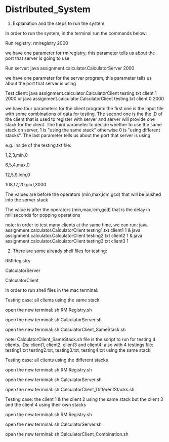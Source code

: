 # Distributed_System
1) Explanation and the steps to run the system:

In order to run the system, in the terminal run the commands below:

Run registry: rmiregistry 2000

we have one parameter for rmiregistry, this parameter tells us about the port that server is going to use

Run server: java assignment.calculator.CalculatorServer 2000 

we have one parameter for the server program, this parameter tells us about the port that server is using 

Test client: java assignment.calculator.CalculatorClient testing.txt client 1 2000 
			or java assignment.calculator.CalculatorClient testing.txt client 0 2000


we have four parameters for the client program: the first one is the input file with some combinations of data for testing. The second one is the the ID of the client that is used to register with server and server will provide one stack for the client. The third parameter to decide whether to use the same stack on server, 1 is "using the same stack" otherwise 0 is "using different stacks". The last parameter tells us about the port that server is using

e.g. inside of the testing.txt file:

1,2,3,min,0

6,5,4,max,0

12,5,9,lcm,0

108,12,20,gcd,3000

The values are before the operators (min,max,lcm,gcd) that will be pushed into the server stack

The value is after the operators (min,max,lcm,gcd) that is the delay in milliseconds for popping operations 

note: in order to test many clients at the same time, we can run: 
java assignment.calculator.CalculatorClient testing1.txt client1 1 & java assignment.calculator.CalculatorClient testing2.txt client2  1 & java assignment.calculator.CalculatorClient testing3.txt client3 1

2) There are some already shell files for testing:
   
RMIRegistry

CalculatorServer

CalculatorClient

In order to run shell files in the mac terminal:

Testing case: all clients using the same stack

open the new terminal: sh RMIRegistry.sh

open the new terminal: sh CalculatorServer.sh

open the new terminal: sh CalculatorClient_SameStack.sh

note: CalculatorClient_SameStack.sh file is the script to run for testing 4 clients.
IDs: client1, client2, client3 and client4; also with 4 testings file: testing1.txt
testing2.txt, testing3.txt, testing4.txt using the same stack 

Testing case: all clients using the different stacks

open the new terminal: sh RMIRegistry.sh

open the new terminal: sh CalculatorServer.sh

open the new terminal: sh CalculatorClient_DifferentStacks.sh

Testing case:  the client 1 & the client 2 using the same stack but the client 3 and the client 4 using their own stacks

open the new terminal: sh RMIRegistry.sh

open the new terminal: sh CalculatorServer.sh

open the new terminal: sh CalculatorClient_Combination.sh



